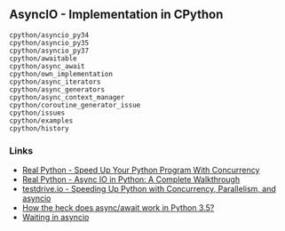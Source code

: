 ## AsyncIO - Implementation in CPython

```{toctree}
cpython/asyncio_py34
cpython/asyncio_py35
cpython/asyncio_py37
cpython/awaitable
cpython/async_await
cpython/own_implementation
cpython/async_iterators
cpython/async_generators
cpython/async_context_manager
cpython/coroutine_generator_issue
cpython/issues
cpython/examples
cpython/history
```

### Links

* [Real Python - Speed Up Your Python Program With Concurrency](https://realpython.com/python-concurrency/)
* [Real Python - Async IO in Python: A Complete Walkthrough](https://realpython.com/async-io-python/)
* [testdrive.io - Speeding Up Python with Concurrency, Parallelism, and asyncio](https://testdriven.io/blog/concurrency-parallelism-asyncio/)
* [How the heck does async/await work in Python 3.5?](https://snarky.ca/how-the-heck-does-async-await-work-in-python-3-5/)
* [Waiting in asyncio](https://hynek.me/articles/waiting-in-asyncio/)
